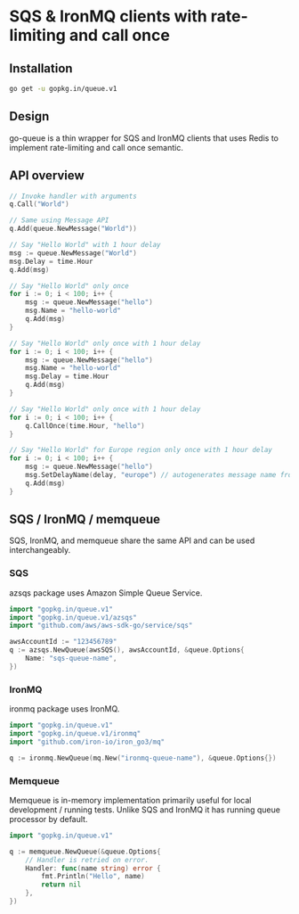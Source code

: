 # SQS & IronMQ clients with rate-limiting and call once

## Installation

```bash
go get -u gopkg.in/queue.v1
```

## Design

go-queue is a thin wrapper for SQS and IronMQ clients that uses Redis to implement rate-limiting and call once semantic.

## API overview

```go
// Invoke handler with arguments
q.Call("World")

// Same using Message API
q.Add(queue.NewMessage("World"))

// Say "Hello World" with 1 hour delay
msg := queue.NewMessage("World")
msg.Delay = time.Hour
q.Add(msg)

// Say "Hello World" only once
for i := 0; i < 100; i++ {
    msg := queue.NewMessage("hello")
    msg.Name = "hello-world"
    q.Add(msg)
}

// Say "Hello World" only once with 1 hour delay
for i := 0; i < 100; i++ {
    msg := queue.NewMessage("hello")
    msg.Name = "hello-world"
    msg.Delay = time.Hour
    q.Add(msg)
}

// Say "Hello World" only once with 1 hour delay
for i := 0; i < 100; i++ {
    q.CallOnce(time.Hour, "hello")
}

// Say "Hello World" for Europe region only once with 1 hour delay
for i := 0; i < 100; i++ {
    msg := queue.NewMessage("hello")
    msg.SetDelayName(delay, "europe") // autogenerates message name from args
    q.Add(msg)
}
```

## SQS / IronMQ / memqueue

SQS, IronMQ, and memqueue share the same API and can be used interchangeably.

### SQS

azsqs package uses Amazon Simple Queue Service.

```go
import "gopkg.in/queue.v1"
import "gopkg.in/queue.v1/azsqs"
import "github.com/aws/aws-sdk-go/service/sqs"

awsAccountId := "123456789"
q := azsqs.NewQueue(awsSQS(), awsAccountId, &queue.Options{
    Name: "sqs-queue-name",
})
```

### IronMQ

ironmq package uses IronMQ.

```go
import "gopkg.in/queue.v1"
import "gopkg.in/queue.v1/ironmq"
import "github.com/iron-io/iron_go3/mq"

q := ironmq.NewQueue(mq.New("ironmq-queue-name"), &queue.Options{})
```

### Memqueue

Memqueue is in-memory implementation primarily useful for local development / running tests. Unlike SQS and IronMQ it has running queue processor by default.

```go
import "gopkg.in/queue.v1"

q := memqueue.NewQueue(&queue.Options{
    // Handler is retried on error.
    Handler: func(name string) error {
        fmt.Println("Hello", name)
        return nil
    },
})
```
